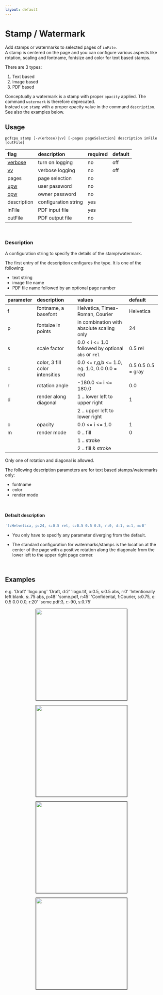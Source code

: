 ```yaml
---
layout: default
---
```


# Stamp / Watermark

Add stamps or watermarks to selected pages of `inFile`.<br>
A stamp is centered on the page and you can configure various aspects like rotation, scaling
and fontname, fontsize and color for text based stamps.

There are 3 types:

1. Text based
2. Image based
3. PDF based

Conceptually a watermark is a stamp with proper `opacity` applied.
The command `watermark` is therefore deprecated.<br>
Instead use `stamp` with a proper `o`pacity value in the command `description`.<br>
See also the examples below.


## Usage

```
pdfcpu stamp [-v(erbose)|vv] [-pages pageSelection] description inFile [outFile]
```

| flag                             | description          | required | default
|:---------------------------------|:---------------------|:---------|--------
| [verbose](../getting_started.md) | turn on logging      | no       | off
| [vv](../getting_started.md)      | verbose logging      | no       | off
| pages                            | page selection       | no
| [upw](../getting_started.md)     | user password        | no
| [opw](../getting_started.md)     | owner password       | no
| description                      | configuration string | yes
| inFile                           | PDF input file       | yes
| outFile                          | PDF output file      | no

<br>

### Description

A configuration string to specify the details of the stamp/watermark.

The first entry of the description configures the type. It is one of the following:

* text string
* image file name
* PDF file name followed by an optional page number

| parameter | description                     | values                                              | default
|:----------|:--------------------------------|:----------------------------------------------------|:-
| f         | fontname, a basefont            | Helvetica, Times-Roman, Courier                     | Helvetica
| p         | fontsize in points              | in combination with absolute scaling only           | 24
| s         | scale factor                    | 0.0 < i <= 1.0 followed by optional `abs` or `rel`  | 0.5 rel
| c         | color, 3 fill color intensities | 0.0 <= r,g,b <= 1.0, eg. 1.0, 0.0 0.0 = red         | 0.5 0.5 0.5 = gray
| r         | rotation angle                  | -180.0 <= i <= 180.0                                | 0.0
| d         | render along diagonal           | 1 .. lower left to upper right                      | 1
|           |                                 | 2 .. upper left to lower right                      |
| o         | opacity                         | 0.0 <= i <= 1.0                                     | 1
| m         | render mode                     | 0 .. fill                                           | 0
|           |                                 | 1 .. stroke                                         |
|           |                                 | 2 .. fill & stroke                                  |

Only one of rotation and diagonal is allowed.

The following description parameters are for text based stamps/watermarks only:

* fontname
* color
* render mode

<br>

#### Default description

```sh
'f:Helvetica, p:24, s:0.5 rel, c:0.5 0.5 0.5, r:0, d:1, o:1, m:0'
```

* You only have to specify any parameter diverging from the default.

* The standard configuration for watermarks/stamps is the location at the center of the page with a positive rotation along the diagonale from the lower left to the upper right page corner.

<br>

## Examples

e.g. 'Draft'                                                  'logo.png'
     'Draft, d:2'                                             'logo.tif, o:0.5, s:0.5 abs, r:0'
     'Intentionally left blank, s:.75 abs, p:48'              'some.pdf, r:45'
     'Confidental, f:Courier, s:0.75, c: 0.5 0.0 0.0, r:20'   'some.pdf:3, r:-90, s:0.75'


<p align="center">
  <img border="1" src="resources/wmTextSample.png" height="300">
</p>

<p align="center">
  <img border="1" src="resources/wmText2Sample.png" height="300">
</p>

<p align="center">
  <img border="1" src="resources/wmImageSample.png" height="300">
</p>

<p align="center">
  <img border="1" src="resources/wmPDFSample.jpg" height="300">
</p>